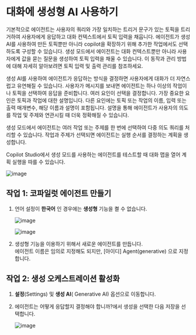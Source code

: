 # 대화에 생성형 AI 사용하기


기본적으로 에이전트는 사용자의 쿼리와 가장 일치하는 트리거 문구가 있는 토픽을 트리거하여 사용자에게 응답하고 대화 컨텍스트에서 토픽 입력을 채웁니다. 에이전트가 생성 AI를 사용하여 만든 토픽뿐만 아니라 copilot을 확장하기 위해 추가한 작업에서도 선택하도록 구성할 수 있습니다.
생성 모드에서 에이전트는 대화 컨텍스트뿐만 아니라 사용자에게 값을 묻는 질문을 생성하여 토픽 입력을 채울 수 있습니다. 이 동작과 관리 방법에 대해 자세히 알아보려면 토픽 입력 및 출력 관리를 참조하세요.

생성 AI를 사용하여 에이전트가 응답하는 방식을 결정하면 사용자에게 대화가 더 자연스럽고 유연해질 수 있습니다. 사용자가 메시지를 보내면 에이전트는 하나 이상의 작업이나 토픽을 선택하여 응답을 준비합니다. 여러 요인이 선택을 결정합니다. 가장 중요한 요인은 토픽과 작업에 대한 설명입니다. 다른 요인에는 토픽 또는 작업의 이름, 입력 또는 출력 매개변수, 해당 이름과 설명이 포함됩니다. 설명을 통해 에이전트가 사용자의 의도를 작업 및 주제와 연관시킬 때 더욱 정확해질 수 있습니다.

생성 모드에서 에이전트는 여러 작업 또는 주제를 한 번에 선택하여 다중 의도 쿼리를 처리할 수 있습니다. 작업과 주제가 선택되면 에이전트는 실행 순서를 결정하는 계획을 생성합니다.

Copilot Studio에서 생성 모드를 사용하는 에이전트를 테스트할 때 대화 맵을 열어 계획 실행을 따를 수 있습니다.


![image](https://github.com/user-attachments/assets/ab110b71-e83c-496c-b3b8-690879ad439b)




## 작업 1: 코파일럿 에이전트 만들기

1. 언어 설정이 **한국어** 인 경우에는 **생성형** 기능을 켤 수 없습니다.

    ![image](https://github.com/user-attachments/assets/57848b2d-1328-47a4-b04e-4568725aa89c)

    ![image](https://github.com/user-attachments/assets/36aac2a7-1da6-41ad-b0e0-c9bc0d890f7b)


2. 생성형 기능을 이용하기 위해서 새로운 에이전트를 만듭니다. </br>
   에이전트 이름은 임의로 지정해도 되지만, [아이디] Agent(generative) 으로 지정합니다.



## 작업 2: 생성 오케스트레이션 활성화
1. **설정**(Settings) 및 **생성 AI**( Generative AI) 옵션으로 이동합니다.

2. 에이전트는 어떻게 응답할지 결정해야 합니까?에서 생성을 선택한 다음 저장을 선택합니다.


    ![image](https://github.com/user-attachments/assets/dcd97d5f-35ab-4168-a155-78eaad24cd5e)













